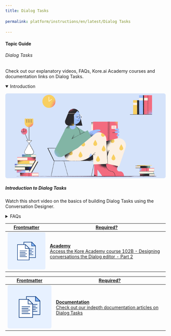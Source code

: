 ```yaml
---
title: Dialog Tasks

permalink: platform/instructions/en/latest/Dialog Tasks

---
```

#### Topic Guide
###### Dialog Tasks

  Check out our explanatory videos, FAQs, Kore.ai Academy courses and documentation links on Dialog Tasks.

<details class="introduction-video" open>
  <summary>Introduction
  </summary>
  
   [![Introduction to Dialog Tasks](images/VideoCoverImage.png)](https://drive.google.com/file/d/1_0PBQ_l6xq_818zGNKqEp9M7GlKq0I9Z/preview)

  ##### Introduction to Dialog Tasks
  Watch this short video on the basics of building Dialog Tasks using the Conversation Designer. 

</details>

<details>
  <summary>FAQs
  </summary>

  <a class="doc-link" target="_blank" href="https://developer.kore.ai/docs/bots/bot-builder-tool/develop/dialog-task/dialog-tasks/">
 
  What are Dialog Tasks?

</a>

<a class="doc-link" target="_blank" href="https://developer.kore.ai/docs/bots/bot-builder-tool/dialog-task/dialog-tasks/#creating-a-dialog-task">
 
  How to design and build Dialog Tasks?

</a>



<a class="doc-link" target="_blank" href="https://developer.kore.ai/docs/bots/bot-builder-tool/dialog-task/managing-dialogs/">

  How to Manage Dialog Components?

</a>

<a class="doc-link" target="_blank" href="https://developer.kore.ai/docs/bots/publish/publishing-bot/">

  How to publish a Dialog Task?

</a>
  
  <a class="doc-link" target="_blank" href="https://developer.kore.ai/docs/bots/bot-builder-tool/dialog-task/working-with-the-user-intent-node/">
 
  What are sub intents?

</a>
  <a class="doc-link" target="_blank" href="https://developer.kore.ai/docs/bots/how-tos/intent-scoping-using-group-node/">

How to manage contextual intents?

</a>


<a class="doc-link" target="_blank" href="https://developer.kore.ai/docs/bots/bot-builder-tool/train-nlp-optimization/bot-intelligence/interruption-handling-context-switching-intents/">

What are interruptions and how to manage them?

</a>





</details>


<a class="doc-link" target="_blank" href="https://academy.kore.ai/learningpath/course-102---designing-conversation-flows">
 

| Frontmatter | Required? |
|-------------|-------------|
| ![alt text](images/docIcon.svg "Title") | **Academy**  <br /> Access the Kore Academy course 102B - Designing conversations the Dialog editor - Part 2 | 


</a>


<a class="doc-link" target="_blank" href="https://developer.kore.ai/docs/bots/bot-builder-tool/dialog-task/dialog-tasks/">
 

| Frontmatter | Required? |
|-------------|-------------|
| ![alt text](images/docIcon.svg "Title") | **Documentation**  <br /> Check out our indepth documentation articles on Dialog Tasks | 


</a>
